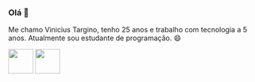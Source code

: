 ### Olá 👋

Me chamo Vinicius Targino, tenho 25 anos e trabalho com tecnologia a 5 anos. Atualmente sou estudante de programação. 😄

<img src=" https://upload.wikimedia.org/wikipedia/commons/9/99/Unofficial_JavaScript_logo_2.svg.png" width="50px">
<img src="https://upload.wikimedia.org/wikipedia/commons/thumb/b/b2/Bootstrap_logo.svg/640px-Bootstrap_logo.svg.png" width="50px">
<!--

Here are some ideas to get you started:

- 🔭 I’m currently working on ...
- 🌱 I’m currently learning ...
- 👯 I’m looking to collaborate on ...
- 🤔 I’m looking for help with ...
- 💬 Ask me about ...
- 📫 How to reach me: ...
- 😄 Pronouns: ...
- ⚡ Fun fact: ...
-->
